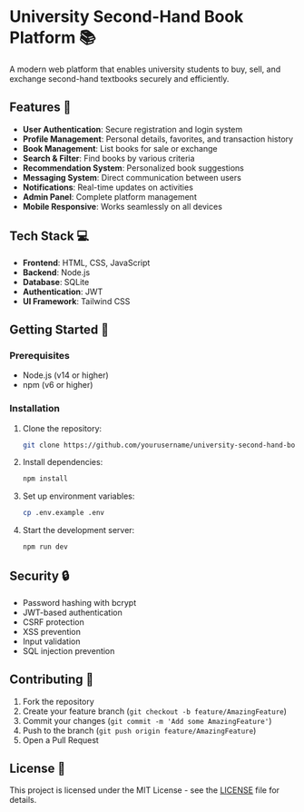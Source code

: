# University Second-Hand Book Platform 📚

A modern web platform that enables university students to buy, sell, and exchange second-hand textbooks securely and efficiently.

## Features 🌟

- **User Authentication**: Secure registration and login system
- **Profile Management**: Personal details, favorites, and transaction history
- **Book Management**: List books for sale or exchange
- **Search & Filter**: Find books by various criteria
- **Recommendation System**: Personalized book suggestions
- **Messaging System**: Direct communication between users
- **Notifications**: Real-time updates on activities
- **Admin Panel**: Complete platform management
- **Mobile Responsive**: Works seamlessly on all devices

## Tech Stack 💻

- **Frontend**: HTML, CSS, JavaScript
- **Backend**: Node.js
- **Database**: SQLite
- **Authentication**: JWT
- **UI Framework**: Tailwind CSS

## Getting Started 🚀

### Prerequisites

- Node.js (v14 or higher)
- npm (v6 or higher)

### Installation

1. Clone the repository:
   ```bash
   git clone https://github.com/yourusername/university-second-hand-book-platform.git
   ```

2. Install dependencies:
   ```bash
   npm install
   ```

3. Set up environment variables:
   ```bash
   cp .env.example .env
   ```

4. Start the development server:
   ```bash
   npm run dev
   ```

## Security 🔒

- Password hashing with bcrypt
- JWT-based authentication
- CSRF protection
- XSS prevention
- Input validation
- SQL injection prevention

## Contributing 🤝

1. Fork the repository
2. Create your feature branch (`git checkout -b feature/AmazingFeature`)
3. Commit your changes (`git commit -m 'Add some AmazingFeature'`)
4. Push to the branch (`git push origin feature/AmazingFeature`)
5. Open a Pull Request

## License 📄

This project is licensed under the MIT License - see the [LICENSE](LICENSE) file for details.
